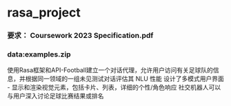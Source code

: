 # rasa_project
### 要求： Coursework 2023 Specification.pdf
### data:examples.zip
使用Rasa框架和API-Football建立一个对话代理，允许用户访问有关足球队的信息，并根据同一领域的一组未见测试对话评估其 NLU 性能
设计了多模式用户界面 - 显示和渲染视觉元素，包括卡片、列表，详细的个性/角色响应
社交机器人可以与用户深入讨论足球比赛结果或排名

